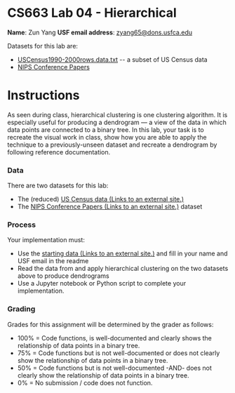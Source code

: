 # CS663 Lab 04 - Hierarchical

**Name**: Zun Yang
**USF email address**: zyang65@dons.usfca.edu



Datasets for this lab are:

* [USCensus1990-2000rows.data.txt](USCensus1990-2000rows.data.txt) -- a subset of US Census data
* [NIPS Conference Papers](https://archive.ics.uci.edu/ml/datasets/NIPS+Conference+Papers+1987-2015#)



# Instructions

As seen during class, hierarchical clustering is one clustering algorithm. It is especially useful for producing a dendrogram — a view of the data in which data points are connected to a binary tree. In this lab, your task is to recreate the visual work in class, show how you are able to apply the technique to a previously-unseen dataset and recreate a dendrogram by following reference documentation.

### Data

There are two datasets for this lab:

- The (reduced) [US Census data (Links to an external site.)](https://github.com/dbrizan/CS663-hierarchical-data)
- The [NIPS Conference Papers (Links to an external site.)](https://archive.ics.uci.edu/ml/datasets/NIPS+Conference+Papers+1987-2015#) dataset

### Process

Your implementation must:

- Use the [starting data (Links to an external site.)](https://classroom.github.com/a/xhCyVqYW) and fill in your name and USF email in the readme
- Read the data from and apply hierarchical clustering on the two datasets above to produce dendrograms
- Use a Jupyter notebook or Python script to complete your implementation.

### Grading

Grades for this assignment will be determined by the grader as follows:

- 100% = Code functions, is well-documented and clearly shows the relationship of data points in a binary tree.
- 75% = Code functions but is not well-documented or does not clearly show the relationship of data points in a binary tree.
- 50% = Code functions but is not well-documented -AND- does not clearly show the relationship of data points in a binary tree.
- 0% = No submission / code does not function.